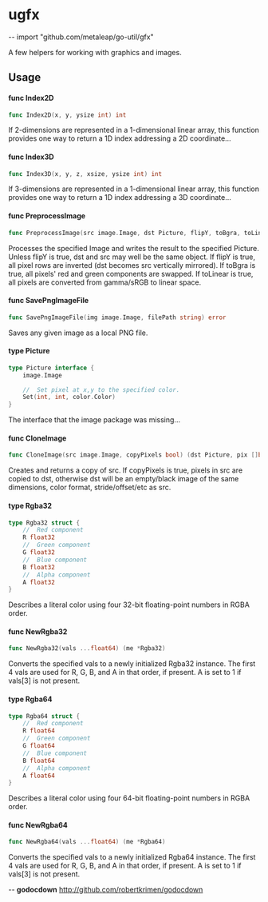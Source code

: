 # ugfx
--
    import "github.com/metaleap/go-util/gfx"

A few helpers for working with graphics and images.

## Usage

#### func  Index2D

```go
func Index2D(x, y, ysize int) int
```
If 2-dimensions are represented in a 1-dimensional linear array, this function
provides one way to return a 1D index addressing a 2D coordinate...

#### func  Index3D

```go
func Index3D(x, y, z, xsize, ysize int) int
```
If 3-dimensions are represented in a 1-dimensional linear array, this function
provides one way to return a 1D index addressing a 3D coordinate...

#### func  PreprocessImage

```go
func PreprocessImage(src image.Image, dst Picture, flipY, toBgra, toLinear bool)
```
Processes the specified Image and writes the result to the specified Picture.
Unless flipY is true, dst and src may well be the same object. If flipY is true,
all pixel rows are inverted (dst becomes src vertically mirrored). If toBgra is
true, all pixels' red and green components are swapped. If toLinear is true, all
pixels are converted from gamma/sRGB to linear space.

#### func  SavePngImageFile

```go
func SavePngImageFile(img image.Image, filePath string) error
```
Saves any given image as a local PNG file.

#### type Picture

```go
type Picture interface {
	image.Image

	//	Set pixel at x,y to the specified color.
	Set(int, int, color.Color)
}
```

The interface that the image package was missing...

#### func  CloneImage

```go
func CloneImage(src image.Image, copyPixels bool) (dst Picture, pix []byte)
```
Creates and returns a copy of src. If copyPixels is true, pixels in src are
copied to dst, otherwise dst will be an empty/black image of the same
dimensions, color format, stride/offset/etc as src.

#### type Rgba32

```go
type Rgba32 struct {
	//	Red component
	R float32
	//	Green component
	G float32
	//	Blue component
	B float32
	//	Alpha component
	A float32
}
```

Describes a literal color using four 32-bit floating-point numbers in RGBA
order.

#### func  NewRgba32

```go
func NewRgba32(vals ...float64) (me *Rgba32)
```
Converts the specified vals to a newly initialized Rgba32 instance. The first 4
vals are used for R, G, B, and A in that order, if present. A is set to 1 if
vals[3] is not present.

#### type Rgba64

```go
type Rgba64 struct {
	//	Red component
	R float64
	//	Green component
	G float64
	//	Blue component
	B float64
	//	Alpha component
	A float64
}
```

Describes a literal color using four 64-bit floating-point numbers in RGBA
order.

#### func  NewRgba64

```go
func NewRgba64(vals ...float64) (me *Rgba64)
```
Converts the specified vals to a newly initialized Rgba64 instance. The first 4
vals are used for R, G, B, and A in that order, if present. A is set to 1 if
vals[3] is not present.

--
**godocdown** http://github.com/robertkrimen/godocdown